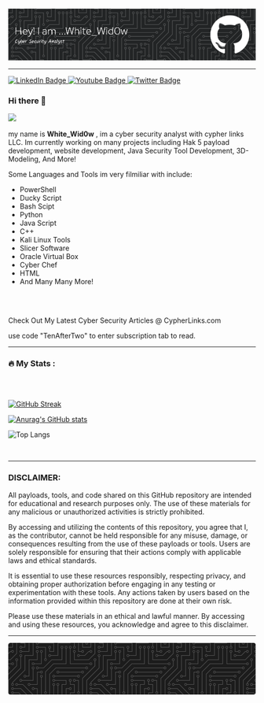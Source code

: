
![Header](./github-header-image2.png)




---

  <div id="badges">
  <a href="https://www.linkedin.com/in/jacob-miller-05091928a/">
    <img src="https://img.shields.io/badge/LinkedIn-blue?style=for-the-badge&logo=linkedin&logoColor=white" alt="LinkedIn Badge"/>
  </a>
  <a href="https://www.youtube.com/">
    <img src="https://img.shields.io/badge/YouTube-red?style=for-the-badge&logo=youtube&logoColor=white" alt="Youtube Badge"/>
  </a>
  <a href="https://twitter.com/CypherLinksUS">
    <img src="https://img.shields.io/badge/Twitter-blue?style=for-the-badge&logo=twitter&logoColor=white" alt="Twitter Badge"/>
  </a>
</div>


### Hi there 👋





![](https://komarev.com/ghpvc/?username=Zen-ith1)




my name is **White_Wid0w** , im a cyber security analyst with cypher links LLC. Im currently working on many projects including Hak 5 payload development, website development, Java Security Tool Development, 3D-Modeling, And More!

Some Languages and Tools im very filmiliar with include: 

- PowerShell
- Ducky Script
- Bash Scipt
- Python
- Java Script
- C++
- Kali Linux Tools
- Slicer Software 
- Oracle Virtual Box 
- Cyber Chef
- HTML
- And Many Many More!


<br>

<br>

Check Out My Latest Cyber Security Articles @ CypherLinks.com

use code "TenAfterTwo" to enter subscription tab to read.

---

### :fire: My Stats :

<br>

<br>

[![GitHub Streak](https://github-readme-streak-stats.herokuapp.com?user=Zen-ith1&date_format=M%20j%5B%2C%20Y%5D)](https://git.io/streak-stats)

[![Anurag's GitHub stats](https://github-readme-stats.vercel.app/api?username=Zen-ith1)](https://github.com/anuraghazra/github-readme-stats)

![Top Langs](https://github-readme-stats.vercel.app/api/top-langs/?username=Zen-ith1&size_weight=0.5&count_weight=0.5)


<br>


---

### DISCLAIMER: 
All payloads, tools, and code shared on this GitHub repository are intended for educational and research purposes only. The use of these materials for any malicious or unauthorized activities is strictly prohibited. 

By accessing and utilizing the contents of this repository, you agree that I, as the contributor, cannot be held responsible for any misuse, damage, or consequences resulting from the use of these payloads or tools. Users are solely responsible for ensuring that their actions comply with applicable laws and ethical standards.

It is essential to use these resources responsibly, respecting privacy, and obtaining proper authorization before engaging in any testing or experimentation with these tools. Any actions taken by users based on the information provided within this repository are done at their own risk.

Please use these materials in an ethical and lawful manner. By accessing and using these resources, you acknowledge and agree to this disclaimer.




--- 

![Footer](./github-footer-image.png)



